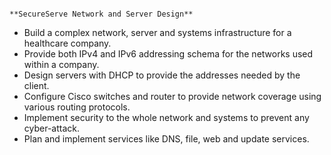                                                                                                               **SecureServe Network and Server Design**

- Build a complex network, server and systems infrastructure for a healthcare company.
- Provide both IPv4 and IPv6 addressing schema for the networks used within a company.
- Design servers with DHCP to provide the addresses needed by the client.
- Configure Cisco switches and router to provide network coverage using various routing protocols.
- Implement security to the whole network and systems to prevent any cyber-attack.
- Plan and implement services like DNS, file, web and update services.
